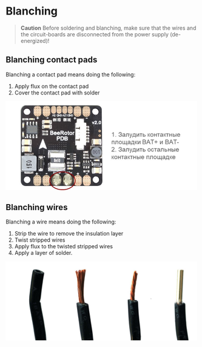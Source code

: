 Blanching
============================

> **Caution** Before soldering and blanching, make sure that the wires and the circuit-boards are disconnected from the power supply (de-energized)!

## Blanching contact pads

Blanching a contact pad means doing the following:

1. Apply flux on the contact pad
2. Cover the contact pad with solder

![Blanching pads](../assets/zapPDBtest.jpg)

## Blanching wires

Blanching a wire means doing the following:

1. Strip the wire to remove the insulation layer
2. Twist stripped wires
3. Apply flux to the twisted stripped wires
4. Apply a layer of solder.

![Blanching wires](../assets/zap.jpg)
